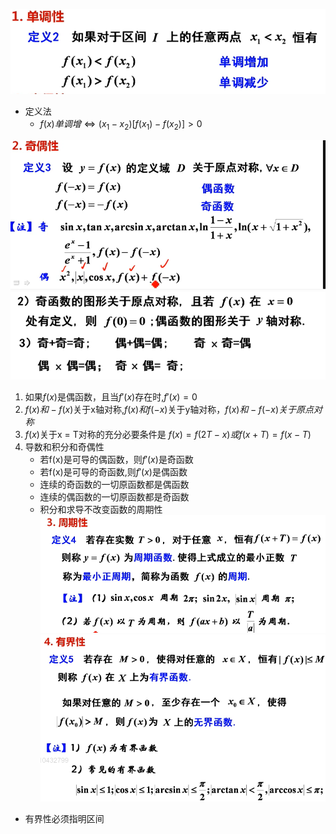 ![](../../picture/单调性.png)  
- 定义法  
    - $f(x)单调增 \Leftrightarrow (x_1-x_2)[f(x_1)-f(x_2)]>0$


![](../../picture/奇偶函数.png)
![](../../picture/奇偶函数2.png)
1. 如果$f(x)$是偶函数，且当$f'(x)$存在时,$f'(x) = 0$
2. $f(x) 和 -f(x)$关于x轴对称,$f(x) 和 f(-x)$关于y轴对称，$f(x) 和 -f(-x)关于原点对称$  
3. $f(x)$关于x = T对称的充分必要条件是 $f(x) = f(2T-x)或f(x+T) = f(x-T)$
4. 导数和积分和奇偶性  
    - 若f(x)是可导的偶函数，则$f'(x)$是奇函数
    - 若f(x)是可导的奇函数,则$f'(x)$是偶函数
    - 连续的奇函数的一切原函数都是偶函数
    - 连续的偶函数的一切原函数都是奇函数
    - 积分和求导不改变函数的周期性
![](../../picture/周期性.png)
![](../../picture/有界性.png)
- 有界性必须指明区间